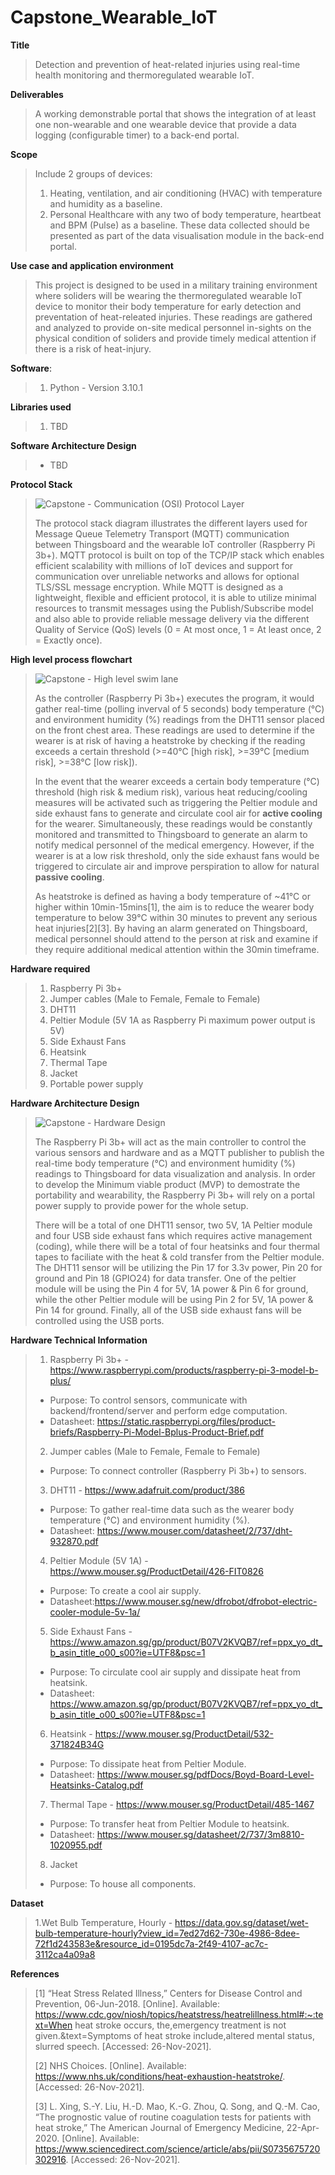 # Capstone_Wearable_IoT

**Title**
>Detection and prevention of heat-related injuries using real-time health monitoring and thermoregulated wearable IoT. 


**Deliverables**
>A working demonstrable portal that shows the integration of at least one non-wearable and one wearable device that provide a data logging (configurable timer) to a back-end portal.

**Scope**
>Include 2 groups of devices: 
>1. Heating, ventilation, and air conditioning (HVAC) with temperature and humidity as a baseline.
>2. Personal Healthcare with any two of body temperature, heartbeat and BPM (Pulse) as a baseline.
>These data collected should be presented as part of the data visualisation module in the back-end portal.

**Use case and application environment**
>This project is designed to be used in a military training environment where soliders will be wearing the thermoregulated wearable IoT device to monitor their body temperature for early detection and preventation of heat-releated injuries. These readings are gathered and analyzed to provide on-site medical personnel in-sights on the physical condition of soliders and provide timely medical attention if there is a risk of heat-injury.

**Software**:
>1. Python - Version 3.10.1

**Libraries used**
>1. TBD

**Software Architecture Design**
>- TBD

**Protocol Stack**
>![Capstone - Communication (OSI) Protocol Layer](https://user-images.githubusercontent.com/57914467/178656726-3f486bf7-eefb-4441-b992-09d3c7331339.png)
>
>The protocol stack diagram illustrates the different layers used for Message Queue Telemetry Transport (MQTT) communication between Thingsboard and the wearable IoT controller (Raspberry Pi 3b+). MQTT protocol is built on top of the TCP/IP stack which enables efficient scalability with millions of IoT devices and support for communication over unreliable networks and allows for optional TLS/SSL message encryption. While MQTT is designed as a lightweight, flexible and efficient protocol, it is able to utilize minimal resources to transmit messages using the Publish/Subscribe model and also able to provide reliable message delivery via the different Quality of Service (QoS) levels (0 = At most once, 1 = At least once, 2 = Exactly once). 

**High level process flowchart**
>![Capstone - High level swim lane](https://user-images.githubusercontent.com/57914467/178658961-8323f1b4-77a6-45bc-8bf2-10236a01551b.png)
>
>As the controller (Raspberry Pi 3b+) executes the program, it would gather real-time (polling inverval of 5 seconds) body temperature (°C) and environment humidity (%) readings from the DHT11 sensor placed on the front chest area. These readings are used to determine if the wearer is at risk of having a heatstroke by checking if the reading exceeds a certain threshold (>=40°C [high risk], >=39°C [medium risk], >=38°C [low risk]). 
>
>In the event that the wearer exceeds a certain body temperature (°C) threshold (high risk & medium risk), various heat reducing/cooling measures will be activated such as triggering the Peltier module and side exhaust fans to generate and circulate cool air for **active cooling** for the wearer. Simultaneously, these readings would be constantly monitored and transmitted to Thingsboard to generate an alarm to notify medical personnel of the medical emergency. However, if the wearer is at a low risk threshold, only the side exhaust fans would be triggered to circulate air and improve perspiration to allow for natural **passive cooling**.
>
>As heatstroke is defined as having a body temperature of ~41°C or higher within 10min-15mins[1], the aim is to reduce the wearer body temperature to below 39°C within 30 minutes to prevent any serious heat injuries[2][3]. By having an alarm generated on Thingsboard, medical personnel should attend to the person at risk and examine if they require additional medical attention within the 30min timeframe.

**Hardware required**
>1. Raspberry Pi 3b+
>2. Jumper cables (Male to Female, Female to Female)
>3. DHT11
>4. Peltier Module (5V 1A as Raspberry Pi maximum power output is 5V)
>5. Side Exhaust Fans
>6. Heatsink
>7. Thermal Tape
>8. Jacket
>9. Portable power supply

**Hardware Architecture Design**
>![Capstone - Hardware Design](https://user-images.githubusercontent.com/57914467/178659183-6f7424cd-cab0-455c-ba0b-83b2c5422c8e.png)
>
> The Raspberry Pi 3b+ will act as the main controller to control the various sensors and hardware and as a MQTT publisher to publish the real-time body temperature (°C) and environment humidity (%) readings to Thingsboard for data visualization and analysis. In order to develop the Minimum viable product (MVP) to demostrate the portability and wearability, the Raspberry Pi 3b+ will rely on a portal power supply to provide power for the whole setup.
> 
> There will be a total of one DHT11 sensor, two 5V, 1A Peltier module and four USB side exhaust fans which requires active management (coding), while there will be a total of four heatsinks and four thermal tapes to faciliate with the heat & cold transfer from the Peltier module. The DHT11 sensor will be utilizing the Pin 17 for 3.3v power,  Pin 20 for ground and Pin 18 (GPIO24) for data transfer. One of the peltier module will be using the Pin 4 for 5V, 1A power & Pin 6 for ground, while the other Peltier module will be using Pin 2 for 5V, 1A power & Pin 14 for ground. Finally, all of the USB side exhaust fans will be controlled using the USB ports.

**Hardware Technical Information**
>1. Raspberry Pi 3b+ - https://www.raspberrypi.com/products/raspberry-pi-3-model-b-plus/
>- Purpose: To control sensors, communicate with backend/frontend/server and perform edge computation.
>- Datasheet: https://static.raspberrypi.org/files/product-briefs/Raspberry-Pi-Model-Bplus-Product-Brief.pdf
>2. Jumper cables (Male to Female, Female to Female)
>- Purpose: To connect controller (Raspberry Pi 3b+) to sensors.
>3. DHT11 - https://www.adafruit.com/product/386
>- Purpose: To gather real-time data such as the wearer body temperature (°C) and environment humidity (%).
>- Datasheet: https://www.mouser.com/datasheet/2/737/dht-932870.pdf
>4. Peltier Module (5V 1A) - https://www.mouser.sg/ProductDetail/426-FIT0826
>- Purpose: To create a cool air supply.
>- Datasheet:https://www.mouser.sg/new/dfrobot/dfrobot-electric-cooler-module-5v-1a/
>5. Side Exhaust Fans - https://www.amazon.sg/gp/product/B07V2KVQB7/ref=ppx_yo_dt_b_asin_title_o00_s00?ie=UTF8&psc=1
>- Purpose: To circulate cool air supply and dissipate heat from heatsink.
>- Datasheet: https://www.amazon.sg/gp/product/B07V2KVQB7/ref=ppx_yo_dt_b_asin_title_o00_s00?ie=UTF8&psc=1
>6. Heatsink - https://www.mouser.sg/ProductDetail/532-371824B34G
>- Purpose: To dissipate heat from Peltier Module.
>- Datasheet: https://www.mouser.sg/pdfDocs/Boyd-Board-Level-Heatsinks-Catalog.pdf
>7. Thermal Tape - https://www.mouser.sg/ProductDetail/485-1467
>- Purpose: To transfer heat from Peltier Module to heatsink.
>- Datasheet: https://www.mouser.sg/datasheet/2/737/3m8810-1020955.pdf
>8. Jacket
>- Purpose: To house all components.

**Dataset**
>1.Wet Bulb Temperature, Hourly - https://data.gov.sg/dataset/wet-bulb-temperature-hourly?view_id=7ed27d62-730e-4986-8dee-72f1d243583e&resource_id=0195dc7a-2f49-4107-ac7c-3112ca4a09a8


**References**
>[1] “Heat Stress Related Illness,” Centers for Disease Control and Prevention, 06-Jun-2018. [Online]. Available: https://www.cdc.gov/niosh/topics/heatstress/heatrelillness.html#:~:text=When heat stroke occurs, the,emergency treatment is not given.&text=Symptoms of heat stroke include,altered mental status, slurred speech. [Accessed: 26-Nov-2021].
>
>[2] NHS Choices. [Online]. Available: https://www.nhs.uk/conditions/heat-exhaustion-heatstroke/. [Accessed: 26-Nov-2021].
>
>[3] L. Xing, S.-Y. Liu, H.-D. Mao, K.-G. Zhou, Q. Song, and Q.-M. Cao, “The prognostic value of routine coagulation tests for patients with heat stroke,” The American Journal of Emergency Medicine, 22-Apr-2020. [Online]. Available: https://www.sciencedirect.com/science/article/abs/pii/S0735675720302916. [Accessed: 26-Nov-2021].
